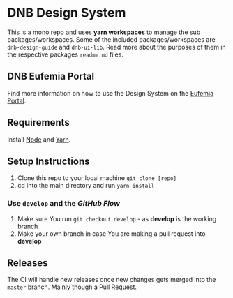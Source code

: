 # DNB Design System

This is a mono repo and uses **yarn workspaces** to manage the sub packages/workspaces.
Some of the included packages/workspaces are `dnb-design-guide` and `dnb-ui-lib`. Read more about the purposes of them in the respective packages `readme.md` files.

## DNB Eufemia Portal

Find more information on how to use the Design System on the [Eufemia Portal](https://dnbexperience.github.io/eufemia/).

## Requirements

Install [Node](https://nodejs.org) and [Yarn](https://yarnpkg.com).

## Setup Instructions

1.  Clone this repo to your local machine `git clone [repo]`
1.  cd into the main directory and run `yarn install`

### Use `develop` and the _GitHub Flow_

1.  Make sure You run `git checkout develop` - as **develop** is the working branch
1.  Make your own branch in case You are making a pull request into **develop**

## Releases

The CI will handle new releases once new changes gets merged into the `master` branch. Mainly though a Pull Request.
